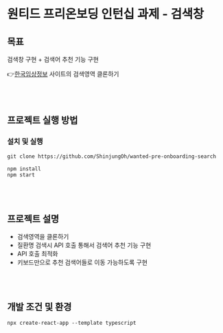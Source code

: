 # 원티드 프리온보딩 인턴십 과제 - 검색창

## 목표

검색창 구현 + 검색어 추천 기능 구현

👉[한국임상정보](https://clinicaltrialskorea.com/) 사이트의 검색영역 클론하기

<br><br>

## 프로젝트 실행 방법

### 설치 및 실행

```md
git clone https://github.com/ShinjungOh/wanted-pre-onboarding-search 

npm install
npm start
```

<br><br>

## 프로젝트 설명

* 검색영역을 클론하기  
* 질환명 검색시 API 호출 통해서 검색어 추천 기능 구현
* API 호출 최적화
* 키보드만으로 추천 검색어들로 이동 가능하도록 구현

<br><br>

## 개발 조건 및 환경

`npx create-react-app --template typescript`  
